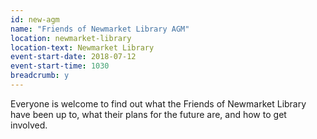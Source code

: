 ```yaml
---
id: new-agm
name: "Friends of Newmarket Library AGM"
location: newmarket-library
location-text: Newmarket Library
event-start-date: 2018-07-12
event-start-time: 1030
breadcrumb: y
---
```


Everyone is welcome to find out what the Friends of Newmarket Library have been up to, what their plans for the future are, and how to get involved.

